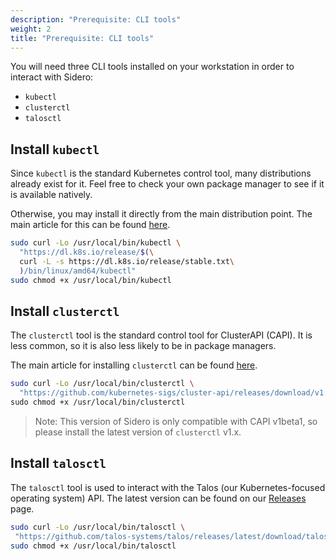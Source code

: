 ```yaml
---
description: "Prerequisite: CLI tools"
weight: 2
title: "Prerequisite: CLI tools"
---
```


You will need three CLI tools installed on your workstation in order to interact
with Sidero:

- `kubectl`
- `clusterctl`
- `talosctl`

## Install `kubectl`

Since `kubectl` is the standard Kubernetes control tool, many distributions
already exist for it.
Feel free to check your own package manager to see if it is available natively.

Otherwise, you may install it directly from the main distribution point.
The main article for this can be found
[here](https://kubernetes.io/docs/tasks/tools/#kubectl).

```bash
sudo curl -Lo /usr/local/bin/kubectl \
  "https://dl.k8s.io/release/$(\
  curl -L -s https://dl.k8s.io/release/stable.txt\
  )/bin/linux/amd64/kubectl"
sudo chmod +x /usr/local/bin/kubectl
```

## Install `clusterctl`

The `clusterctl` tool is the standard control tool for ClusterAPI (CAPI).
It is less common, so it is also less likely to be in package managers.

The main article for installing `clusterctl` can be found
[here](https://cluster-api.sigs.k8s.io/user/quick-start.html#install-clusterctl).

```bash
sudo curl -Lo /usr/local/bin/clusterctl \
  "https://github.com/kubernetes-sigs/cluster-api/releases/download/v1.1.1/clusterctl-$(uname -s | tr '[:upper:]' '[:lower:]')-amd64" \
sudo chmod +x /usr/local/bin/clusterctl
```

> Note: This version of Sidero is only compatible with CAPI v1beta1,
> so please install the latest version of `clusterctl` v1.x.

## Install `talosctl`

The `talosctl` tool is used to interact with the Talos (our Kubernetes-focused
operating system) API.
The latest version can be found on our
[Releases](https://github.com/talos-systems/talos/releases) page.

```bash
sudo curl -Lo /usr/local/bin/talosctl \
 "https://github.com/talos-systems/talos/releases/latest/download/talosctl-$(uname -s | tr '[:upper:]' '[:lower:]')-amd64"
sudo chmod +x /usr/local/bin/talosctl
```
